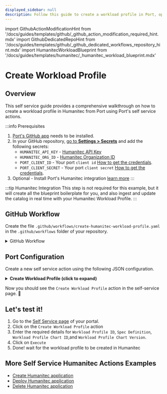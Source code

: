 ```yaml
---
displayed_sidebar: null
description: Follow this guide to create a workload profile in Port, optimizing resource allocation and managing workloads efficiently.
---
```


import GithubActionModificationHint from '/docs/guides/templates/github/_github_action_modification_required_hint.mdx'
import GithubDedicatedRepoHint from '/docs/guides/templates/github/_github_dedicated_workflows_repository_hint.mdx'
import HumanitecWorkloadBlueprint from '/docs/guides/templates/humanitec/_humanitec_workload_blueprint.mdx'

# Create Workload Profile

## Overview
This self service guide provides a comprehensive walkthrough on how to create a workload profile in Humanitec from Port using Port's self service actions.

:::info Prerequisites
1. [Port's GitHub app](https://github.com/apps/getport-io) needs to be installed.
2. In your GitHub repository, [go to **Settings > Secrets**](https://docs.github.com/en/actions/security-guides/using-secrets-in-github-actions#creating-secrets-for-a-repository) and add the following secrets:
   - `HUMANITEC_API_KEY` - [Humanitec API Key](https://developer.humanitec.com/platform-orchestrator/reference/api-references/#authentication)
   - `HUMANITEC_ORG_ID` - [Humanitec Organization ID](https://developer.humanitec.com/concepts/organizations/)
   - `PORT_CLIENT_ID` - Your port `client id` [How to get the credentials](https://docs.port.io/build-your-software-catalog/sync-data-to-catalog/api/#find-your-port-credentials).
   - `PORT_CLIENT_SECRET` - Your port `client secret` [How to get the credentials](https://docs.port.io/build-your-software-catalog/sync-data-to-catalog/api/#find-your-port-credentials).
3. Optional - Install Port's Humanitec integration [learn more](/guides/all/humanitec-integration)
:::

:::tip Humanitec Integration
This step is not required for this example, but it will create all the blueprint boilerplate for you, and also ingest and update the catalog in real time with your Humanitec Workload Profile.
:::

<HumanitecWorkloadBlueprint/>

## GitHub Workflow

Create the file `.github/workflows/create-humanitec-workload-profile.yaml` in the `.github/workflows` folder of your repository.

<GithubDedicatedRepoHint/>

<details>
<summary>GitHub Workflow</summary>

```yaml showLineNumbers title="create-humanitec-workload-profile.yaml"
name: Create Humanitec Workload Profile
on:
  workflow_dispatch:
    inputs:
      id:
        description: 'The workload profile ID'
        required: true
        type: string
      spec_definition:
        description: 'Workload specification definition'
        required: true
      workload_profile_chart_id:
        description: 'Workload Profile Chart ID'
        required: true
        type: string
      workload_profile_chart_version:
        description: 'Workload Profile Chart Version'
        required: true
        type: string
      port_context:
        required: true
        description: includes blueprint, run ID, and entity identifier from Port.

jobs:
  create-workload-profile:
    runs-on: ubuntu-latest
    steps:
      - name: Create Workload Profile
        id : create_workload_profile
        uses: fjogeleit/http-request-action@v1
        with:
          url: 'https://api.humanitec.io/orgs/${{secrets.HUMANITEC_ORG_ID}}/workload-profiles'
          method: 'POST'
          customHeaders: '{"Content-Type": "application/json", "Authorization": "Bearer ${{ secrets.HUMANITEC_API_KEY }}"}'
          data: >-
            {
              "id": "${{ github.event.inputs.id }}",
              "spec_definition": ${{ github.event.inputs.spec_definition }},
              "workload_profile_chart": {
                "id": "${{ github.event.inputs.workload_profile_chart_id }}",
                "version": "${{ github.event.inputs.workload_profile_chart_version }}"
                }
              }
          
      - name: Log Create Workload Profile Request Failure 
        if: failure()
        uses: port-labs/port-github-action@v1
        with:
          clientId: ${{ secrets.PORT_CLIENT_ID }}
          clientSecret: ${{ secrets.PORT_CLIENT_SECRET }}
          baseUrl: https://api.getport.io
          operation: PATCH_RUN
          runId: ${{fromJson(inputs.port_context).run_id}}
          logMessage: "Request to create workload profile failed ..."
          
      - name: Log Request Success
        uses: port-labs/port-github-action@v1
        with:
          clientId: ${{ secrets.PORT_CLIENT_ID }}
          clientSecret: ${{ secrets.PORT_CLIENT_SECRET }}
          baseUrl: https://api.getport.io
          operation: PATCH_RUN
          runId: ${{fromJson(inputs.port_context).run_id}}
          logMessage: |
             Humanitech workload profile created! ✅
             Reporting created entity to port ... 🚴‍♂️

      - name: UPSERT Humanitec Workload Profile
        uses: port-labs/port-github-action@v1
        with:
          identifier: "${{ fromJson(steps.create_workload_profile.outputs.response).id }}" 
          title: "${{ fromJson(steps.create_workload_profile.outputs.response).id }}"
          icon: Microservice
          blueprint: "${{fromJson(inputs.port_context).blueprint}}"
          properties: |-
            {
              "description": "${{ fromJson(steps.create_workload_profile.outputs.response).description }}",
              "version": "${{ fromJson(steps.create_workload_profile.outputs.response).version }}",
              "createdAt": "${{ fromJson(steps.create_workload_profile.outputs.response).created_at }}",
              "specDefinition": ${{ toJson(fromJson(steps.create_workload_profile.outputs.response).spec_definition) }}
            }
          relations: "{}"
          clientId: ${{ secrets.PORT_CLIENT_ID }}
          clientSecret: ${{ secrets.PORT_CLIENT_SECRET }}
          baseUrl: https://api.getport.io
          operation: UPSERT
          runId: ${{fromJson(inputs.port_context).run_id}}

      - name: Log After Upserting Entity
        uses: port-labs/port-github-action@v1
        with:
          clientId: ${{ secrets.PORT_CLIENT_ID }}
          clientSecret: ${{ secrets.PORT_CLIENT_SECRET }}
          baseUrl: https://api.getport.io
          operation: PATCH_RUN
          runId: ${{fromJson(inputs.port_context).run_id}}
          logMessage: |
              Upserting was successful ✅
```

</details>

## Port Configuration

Create a new self service action using the following JSON configuration.

<details>
<summary><b> Create Workload Profile (click to expand) </b></summary>

<GithubActionModificationHint/>

```json showLineNumbers
{
  "identifier": "create_workload_profile",
  "title": "Create Workload Profile",
  "icon": "Cluster",
  "description": "Create a workload profile in humanitec",
  "trigger": {
    "type": "self-service",
    "operation": "CREATE",
    "userInputs": {
      "properties": {
        "spec_definition": {
          "icon": "DefaultProperty",
          "type": "object",
          "title": "Spec Definition",
          "description": "Workload spec definition"
        },
        "workload_profile_chart_id": {
          "type": "string",
          "title": "Workload Profile Chart ID",
          "description": "Workload Profile Chart ID"
        },
        "workload_profile_chart_version": {
          "type": "string",
          "title": "Workload Profile Chart Version",
          "description": "Workload profile chart version. References a workload profile chart."
        },
        "workload_profile_id": {
          "type": "string",
          "title": "Workload Profile Id",
          "description": "Workflow profile ID",
          "icon": "Cluster"
        }
      },
      "required": [
        "workload_profile_chart_id",
        "workload_profile_chart_version",
        "spec_definition"
      ],
      "order": [
        "workload_profile_id",
        "spec_definition",
        "workload_profile_chart_id",
        "workload_profile_chart_version"
      ]
    },
    "blueprintIdentifier": "humanitecWorkload"
  },
  "invocationMethod": {
    "type": "GITHUB",
    "org": "<GITHUB_ORG>",
    "repo": "<GITHUB_REPO>",
    "workflow": "create-workload-profile.yaml",
    "workflowInputs": {
      "id": "{{ .inputs.\"id\" }}",
      "spec_definition": "{{ .inputs.\"spec_definition\" }}",
      "workload_profile_chart_id": "{{ .inputs.\"workload_profile_chart_id\" }}",
      "workload_profile_chart_version": "{{ .inputs.\"workload_profile_chart_version\" }}",
      "port_context": {
        "entity": "{{.entity.identifier}}",
        "blueprint": "{{.action.blueprint}}",
        "run_id": "{{.run.id}}"
      }
    },
    "reportWorkflowStatus": true
  },
  "requiredApproval": false
}
```
</details>

Now you should see the `Create Workload Profile` action in the self-service page. 🎉

## Let's test it!

1. Go to the [Self Service page](https://app.getport.io/self-serve) of your portal.
2. Click on the `Create Workload Profile` action
3. Enter the required details for `Workload Profile ID`, `Spec Definition`, `Workload Profile Chart ID`,and `Workload Profile Chart Version`.
5. Click on `Execute`
6. Done! wait for the workload profile to be created in Humanitec

## More Self Service Humanitec Actions Examples
- [Create Humanitec application](/guides/all/create-humanitec-application.md)
- [Deploy Humanitec application](/guides/all/deploy-humanitec-application.md)
- [Delete Humanitec application](/guides/all/delete-humanitec-application.md)
